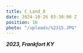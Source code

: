 ```yaml
---
title: C_Land_8
date: 2024-10-26 03:30:00 Z
position: 16
photo: "/uploads/%2315.JPG"
---
```


***2023, Frankfort KY***